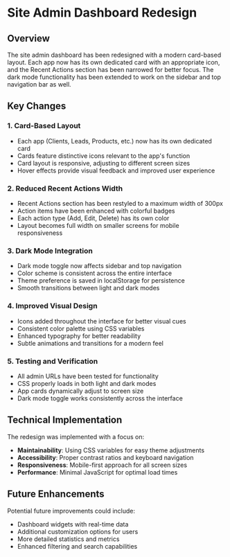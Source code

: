 # Site Admin Dashboard Redesign

## Overview

The site admin dashboard has been redesigned with a modern card-based layout. Each app now has its own dedicated card with an appropriate icon, and the Recent Actions section has been narrowed for better focus. The dark mode functionality has been extended to work on the sidebar and top navigation bar as well.

## Key Changes

### 1. Card-Based Layout
- Each app (Clients, Leads, Products, etc.) now has its own dedicated card
- Cards feature distinctive icons relevant to the app's function
- Card layout is responsive, adjusting to different screen sizes
- Hover effects provide visual feedback and improved user experience

### 2. Reduced Recent Actions Width
- Recent Actions section has been restyled to a maximum width of 300px
- Action items have been enhanced with colorful badges
- Each action type (Add, Edit, Delete) has its own color
- Layout becomes full width on smaller screens for mobile responsiveness

### 3. Dark Mode Integration
- Dark mode toggle now affects sidebar and top navigation
- Color scheme is consistent across the entire interface
- Theme preference is saved in localStorage for persistence
- Smooth transitions between light and dark modes

### 4. Improved Visual Design
- Icons added throughout the interface for better visual cues
- Consistent color palette using CSS variables
- Enhanced typography for better readability
- Subtle animations and transitions for a modern feel

### 5. Testing and Verification
- All admin URLs have been tested for functionality
- CSS properly loads in both light and dark modes
- App cards dynamically adjust to screen size
- Dark mode toggle works consistently across the interface

## Technical Implementation

The redesign was implemented with a focus on:

- **Maintainability**: Using CSS variables for easy theme adjustments
- **Accessibility**: Proper contrast ratios and keyboard navigation
- **Responsiveness**: Mobile-first approach for all screen sizes
- **Performance**: Minimal JavaScript for optimal load times

## Future Enhancements

Potential future improvements could include:

- Dashboard widgets with real-time data
- Additional customization options for users
- More detailed statistics and metrics
- Enhanced filtering and search capabilities